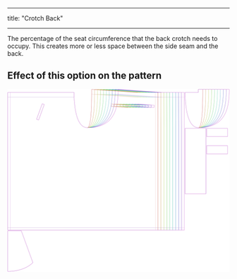 ***

title: "Crotch Back"

***

The percentage of the seat circumference that the back crotch needs to occupy. This creates more or less space between the side seam and the back.

## Effect of this option on the pattern

![This image shows the effect of this option by superimposing several variants that have a different value for this option](waralee_crotchback_sample.svg "Effect of this option on the pattern")
